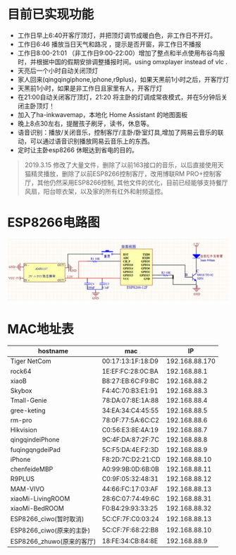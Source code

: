 # 目前已实现功能
- 工作日早上6:40开客厅顶灯，并把顶灯调节成暖白色，非工作日不开灯。
- 工作日6:46 播放当日天气和路况 ，提示是否开窗，非工作日不播报
- 工作日8:00-21:01 （非工作日9:00-22:00）增加了整点和半点使用布谷鸟报时，并根据中国的假期安排调整播报时间。using omxplayer instead of vlc . 
- 天亮后一个小时自动关闭顶灯
- 家人回来(qingqingiphone,iphone,r9plus)，如果天黑前1小时之后，开客厅灯
- 天黑前1小时，如果是非工作日且家里有人，开客厅灯
- 在21:00自动关闭客厅顶灯，21:20 将主卧的灯调成常夜模式，并在5分钟后关闭主卧顶灯！
- 加入了ha-inkwavemap，本地化 Home Assistant 的地图面板
- 晚上8点30左右，提醒孩子刷牙，读书，休息等。
- 语音识别：播放/关闭音乐，控制客厅/主卧/卧室灯具,增加了网易云音乐的联动，可以通过语音识别播放网易云音乐上的东西。
- 定时让主卧esp8266 休眠达到省电的目的。

> 2019.3.15 修改了大量文件，删除了以前163接口的音乐，以后直接使用天猫精灵播放，删除了以前ESP8266控制客厅，改用博联RM PRO+控制客厅，其他仍然采用ESP8266控制, 其他文件的优化，目前已经能够支持餐厅风扇，阳台晾衣架，以及家的所有红外和射频遥控。

# ESP8266电路图
![ESP8266电路图](img/light-esp8266.png)

# MAC地址表
hostname|mac|IP
---|---|---
Tiger NetCom|00:17:13:1F:18:D9|192.168.88.170
rock64 | 1E:EF:FC:28:0C:BA|192.168.88.1
xiaoB | B8:27:EB:6C:F9:BC|192.168.88.2
Skybox|F4:4C:70:B3:E1:91|192.168.88.3
Tmall-Genie|78:DA:07:8E:1A:88|192.168.88.4
gree-keting|34:EA:34:C4:45:55|192.168.88.5
rm-pro|78:0F:77:5A:6C:C2|192.168.88.6
Hikvision|C0:56:E3:8E:4A:19|192.168.88.7
qingqindeiPhone|9C:4F:DA:87:2F:7C|192.168.88.8
fuqingqngdeiPad|5C:F5:DA:4E:F2:3D|192.168.88.9
iPhone|F8:2D:7C:D2:21:CD|192.168.88.10
chenfeideMBP|A0:99:9B:0D:6B:0B|192.168.88.11
R9PLUS|C0:9F:05:32:48:31|192.168.88.12
MAM-VIVO|44:66:FC:17:03:AF|192.168.88.13
xiaoMi-LivingROOM|28:6C:07:74:49:6C|192.168.88.31
xiaoMi-BedROOM|F0:B4:29:93:33:25|192.168.88.32
ESP8266_ciwo(暂时取消)|5C:CF:7F:C0:03:24|192.168.88.13
ESP8266_ciwo(原来的主卧)|5C:CF:7F:68:22:B8|192.168.88.10
ESP8266_zhuwo(原来的客厅)|18:FE:34:CB:84:8E|192.168.88.9
